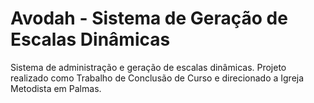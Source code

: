 # Avodah - Sistema de Geração de Escalas Dinâmicas
Sistema de administração e geração de escalas dinâmicas. Projeto realizado como Trabalho de Conclusão de Curso e direcionado a Igreja Metodista em Palmas.

